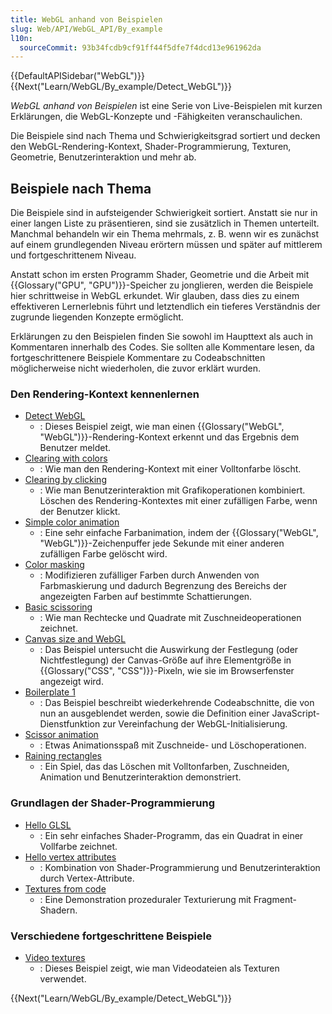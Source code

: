 ```yaml
---
title: WebGL anhand von Beispielen
slug: Web/API/WebGL_API/By_example
l10n:
  sourceCommit: 93b34fcdb9cf91ff44f5dfe7f4dcd13e961962da
---
```


{{DefaultAPISidebar("WebGL")}}{{Next("Learn/WebGL/By_example/Detect_WebGL")}}

_WebGL anhand von Beispielen_ ist eine Serie von Live-Beispielen mit kurzen Erklärungen, die WebGL-Konzepte und -Fähigkeiten veranschaulichen.

Die Beispiele sind nach Thema und Schwierigkeitsgrad sortiert und decken den WebGL-Rendering-Kontext, Shader-Programmierung, Texturen, Geometrie, Benutzerinteraktion und mehr ab.

## Beispiele nach Thema

Die Beispiele sind in aufsteigender Schwierigkeit sortiert. Anstatt sie nur in einer langen Liste zu präsentieren, sind sie zusätzlich in Themen unterteilt. Manchmal behandeln wir ein Thema mehrmals, z. B. wenn wir es zunächst auf einem grundlegenden Niveau erörtern müssen und später auf mittlerem und fortgeschrittenem Niveau.

Anstatt schon im ersten Programm Shader, Geometrie und die Arbeit mit {{Glossary("GPU", "GPU")}}-Speicher zu jonglieren, werden die Beispiele hier schrittweise in WebGL erkundet. Wir glauben, dass dies zu einem effektiveren Lernerlebnis führt und letztendlich ein tieferes Verständnis der zugrunde liegenden Konzepte ermöglicht.

Erklärungen zu den Beispielen finden Sie sowohl im Haupttext als auch in Kommentaren innerhalb des Codes. Sie sollten alle Kommentare lesen, da fortgeschrittenere Beispiele Kommentare zu Codeabschnitten möglicherweise nicht wiederholen, die zuvor erklärt wurden.

### Den Rendering-Kontext kennenlernen

- [Detect WebGL](/de/docs/Web/API/WebGL_API/By_example/Detect_WebGL)
  - : Dieses Beispiel zeigt, wie man einen {{Glossary("WebGL", "WebGL")}}-Rendering-Kontext erkennt und das Ergebnis dem Benutzer meldet.
- [Clearing with colors](/de/docs/Web/API/WebGL_API/By_example/Clearing_with_colors)
  - : Wie man den Rendering-Kontext mit einer Volltonfarbe löscht.
- [Clearing by clicking](/de/docs/Web/API/WebGL_API/By_example/Clearing_by_clicking)
  - : Wie man Benutzerinteraktion mit Grafikoperationen kombiniert. Löschen des Rendering-Kontextes mit einer zufälligen Farbe, wenn der Benutzer klickt.
- [Simple color animation](/de/docs/Web/API/WebGL_API/By_example/Simple_color_animation)
  - : Eine sehr einfache Farbanimation, indem der {{Glossary("WebGL", "WebGL")}}-Zeichenpuffer jede Sekunde mit einer anderen zufälligen Farbe gelöscht wird.
- [Color masking](/de/docs/Web/API/WebGL_API/By_example/Color_masking)
  - : Modifizieren zufälliger Farben durch Anwenden von Farbmaskierung und dadurch Begrenzung des Bereichs der angezeigten Farben auf bestimmte Schattierungen.
- [Basic scissoring](/de/docs/Web/API/WebGL_API/By_example/Basic_scissoring)
  - : Wie man Rechtecke und Quadrate mit Zuschneideoperationen zeichnet.
- [Canvas size and WebGL](/de/docs/Web/API/WebGL_API/By_example/Canvas_size_and_WebGL)
  - : Das Beispiel untersucht die Auswirkung der Festlegung (oder Nichtfestlegung) der Canvas-Größe auf ihre Elementgröße in {{Glossary("CSS", "CSS")}}-Pixeln, wie sie im Browserfenster angezeigt wird.
- [Boilerplate 1](/de/docs/Web/API/WebGL_API/By_example/Boilerplate_1)
  - : Das Beispiel beschreibt wiederkehrende Codeabschnitte, die von nun an ausgeblendet werden, sowie die Definition einer JavaScript-Dienstfunktion zur Vereinfachung der WebGL-Initialisierung.
- [Scissor animation](/de/docs/Web/API/WebGL_API/By_example/Scissor_animation)
  - : Etwas Animationsspaß mit Zuschneide- und Löschoperationen.
- [Raining rectangles](/de/docs/Web/API/WebGL_API/By_example/Raining_rectangles)
  - : Ein Spiel, das das Löschen mit Volltonfarben, Zuschneiden, Animation und Benutzerinteraktion demonstriert.

### Grundlagen der Shader-Programmierung

- [Hello GLSL](/de/docs/Web/API/WebGL_API/By_example/Hello_GLSL)
  - : Ein sehr einfaches Shader-Programm, das ein Quadrat in einer Vollfarbe zeichnet.
- [Hello vertex attributes](/de/docs/Web/API/WebGL_API/By_example/Hello_vertex_attributes)
  - : Kombination von Shader-Programmierung und Benutzerinteraktion durch Vertex-Attribute.
- [Textures from code](/de/docs/Web/API/WebGL_API/By_example/Textures_from_code)
  - : Eine Demonstration prozeduraler Texturierung mit Fragment-Shadern.

### Verschiedene fortgeschrittene Beispiele

- [Video textures](/de/docs/Web/API/WebGL_API/By_example/Video_textures)
  - : Dieses Beispiel zeigt, wie man Videodateien als Texturen verwendet.

{{Next("Learn/WebGL/By_example/Detect_WebGL")}}
